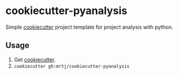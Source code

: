 # cookiecutter-pyanalysis

Simple [cookiecutter](https://github.com/cookiecutter/cookiecutter) project template for project analysis with python.

## Usage

1. Get [cookiecutter](https://github.com/cookiecutter/cookiecutter).
2. `cookiecutter gh:mrtj/cookiecutter-pyanalysis`
